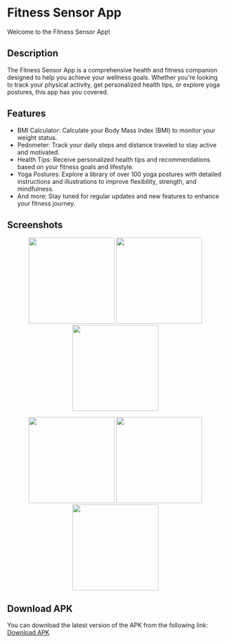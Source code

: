 # Fitness Sensor App

Welcome to the Fitness Sensor App!

## Description
The Fitness Sensor App is a comprehensive health and fitness companion designed to help you achieve your wellness goals. Whether you're looking to track your physical activity, get personalized health tips, or explore yoga postures, this app has you covered.

## Features
- BMI Calculator: Calculate your Body Mass Index (BMI) to monitor your weight status.
- Pedometer: Track your daily steps and distance traveled to stay active and motivated.
- Health Tips: Receive personalized health tips and recommendations based on your fitness goals and lifestyle.
- Yoga Postures: Explore a library of over 100 yoga postures with detailed instructions and illustrations to improve flexibility, strength, and mindfulness.
- And more: Stay tuned for regular updates and new features to enhance your fitness journey.

## Screenshots
<p align="center">
  <img src="https://drive.google.com/uc?export=view&id=10TqTeVmF8APmW0M-fsLMpeFZiVUh9Obb" width="200" />
  <img src="https://drive.google.com/uc?export=view&id=10KAq1RMHj6nQf4dwRnu0gY_QViLM965u" width="200" />
  <img src="https://drive.google.com/uc?export=view&id=10JBprDhOaOG8_doEhmWy23nF2emAlVJt" width="200" />
</p>
<p align="center">
  <img src="https://drive.google.com/uc?export=view&id=10QZo39u92nONJU8K0DPRRtzasE-chqgu" width="200" />
  <img src="https://drive.google.com/uc?export=view&id=10ZTahErkNkO1Q9K5jv49emx8huMADQ-Q" width="200" />
  <img src="https://drive.google.com/uc?export=view&id=10QaVB-NosgL0vuvr495I8cgZF8uL1riQ" width="200" />
</p>


## Download APK
You can download the latest version of the APK from the following link:
[Download APK](https://drive.google.com/file/d/108Ahp6wlJwumfdWVR4EzcztQ23kK0k31/view)



